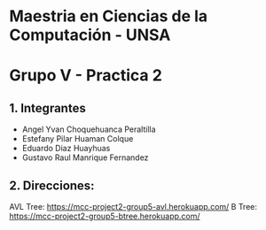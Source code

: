 # Maestria en Ciencias de la Computación - UNSA
# Grupo V - Practica 2

## 1. Integrantes
- Angel Yvan Choquehuanca Peraltilla
- Estefany Pilar Huaman Colque
- Eduardo Diaz Huayhuas
- Gustavo Raul Manrique Fernandez

## 2. Direcciones:

AVL Tree: https://mcc-project2-group5-avl.herokuapp.com/
B Tree: https://mcc-project2-group5-btree.herokuapp.com/
